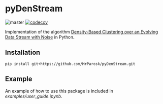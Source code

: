 # pyDenStream

![master](https://github.com/MrParosk/pyDenStream/workflows/master/badge.svg?branch=master) [![codecov](https://codecov.io/gh/MrParosk/pyDenStream/branch/master/graph/badge.svg?token=HEKMVIH5WO)](https://codecov.io/gh/MrParosk/pyDenStream)

Implementation of the algorithm [Density-Based Clustering over an Evolving Data Stream with Noise](https://archive.siam.org/meetings/sdm06/proceedings/030caof.pdf) in Python.

## Installation

```Shell
pip install git+https://github.com/MrParosk/pyDenStream.git
```

## Example

An example of how to use this package is included in *examples/user_guide.ipynb*.
